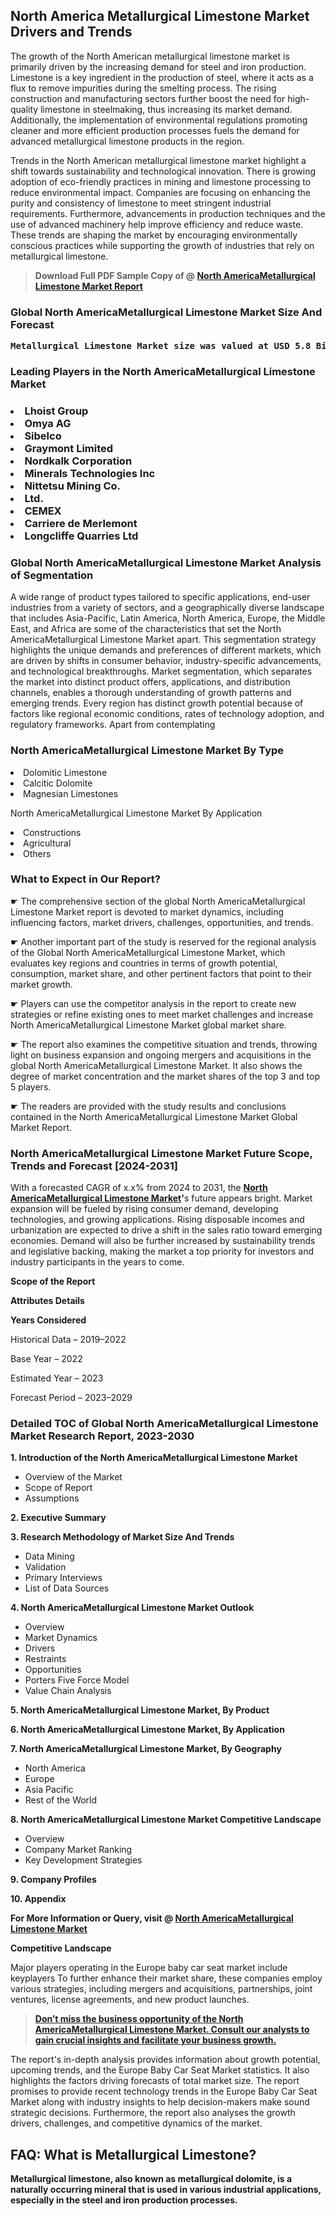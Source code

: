 <p><h2>North America Metallurgical Limestone Market Drivers and Trends</h2><p>The growth of the North American metallurgical limestone market is primarily driven by the increasing demand for steel and iron production. Limestone is a key ingredient in the production of steel, where it acts as a flux to remove impurities during the smelting process. The rising construction and manufacturing sectors further boost the need for high-quality limestone in steelmaking, thus increasing its market demand. Additionally, the implementation of environmental regulations promoting cleaner and more efficient production processes fuels the demand for advanced metallurgical limestone products in the region.</p><p>Trends in the North American metallurgical limestone market highlight a shift towards sustainability and technological innovation. There is growing adoption of eco-friendly practices in mining and limestone processing to reduce environmental impact. Companies are focusing on enhancing the purity and consistency of limestone to meet stringent industrial requirements. Furthermore, advancements in production techniques and the use of advanced machinery help improve efficiency and reduce waste. These trends are shaping the market by encouraging environmentally conscious practices while supporting the growth of industries that rely on metallurgical limestone.</p></p><blockquote id="" class=""><strong>Download Full PDF Sample Copy of @&nbsp;<a href="https://www.verifiedmarketreports.com/download-sample/?rid=661424&utm_source=GitHub-Jan&utm_medium=258" target="_blank">North AmericaMetallurgical Limestone Market Report</a>&nbsp;&nbsp;</strong></blockquote><h3 id="" class=""><strong>Global&nbsp;North AmericaMetallurgical Limestone Market Size And Forecast</strong></h3><pre class="reader-text-block__code-block"><strong>Metallurgical Limestone Market size was valued at USD 5.8 Billion in 2022 and is projected to reach USD 8.2 Billion by 2030, growing at a CAGR of 4.4% from 2024 to 2030.</strong></pre><h3 id="" class="">Leading Players in the&nbsp;North AmericaMetallurgical Limestone Market</h3><h3 class=""></Li><Li>Lhoist Group</Li><Li> Omya AG</Li><Li> Sibelco</Li><Li> Graymont Limited</Li><Li> Nordkalk Corporation</Li><Li> Minerals Technologies Inc</Li><Li> Nittetsu Mining Co.</Li><Li> Ltd.</Li><Li> CEMEX</Li><Li> Carriere de Merlemont</Li><Li> Longcliffe Quarries Ltd</h3><h3 id="" class="">Global&nbsp;North AmericaMetallurgical Limestone Market Analysis of Segmentation</h3><p id="" class="">A wide range of product types tailored to specific applications, end-user industries from a variety of sectors, and a geographically diverse landscape that includes Asia-Pacific, Latin America, North America, Europe, the Middle East, and Africa are some of the characteristics that set the North AmericaMetallurgical Limestone Market apart. This segmentation strategy highlights the unique demands and preferences of different markets, which are driven by shifts in consumer behavior, industry-specific advancements, and technological breakthroughs. Market segmentation, which separates the market into distinct product offers, applications, and distribution channels, enables a thorough understanding of growth patterns and emerging trends. Every region has distinct growth potential because of factors like regional economic conditions, rates of technology adoption, and regulatory frameworks. Apart from contemplating</p><h3 id="" class="">North AmericaMetallurgical Limestone Market&nbsp;By Type</h3><p></Li><Li>Dolomitic Limestone</Li><Li> Calcitic Dolomite</Li><Li> Magnesian Limestones</p><div class="" data-test-id=""><p>North AmericaMetallurgical Limestone Market&nbsp;By Application</p></div><p class=""></Li><Li>Constructions</Li><Li> Agricultural</Li><Li> Others</p><div class="" data-test-id=""><h3><span class="">What to Expect in Our Report?</span></h3></div><div class="" data-test-id=""><p><span class="">☛ The comprehensive section of the global North AmericaMetallurgical Limestone Market report is devoted to market dynamics, including influencing factors, market drivers, challenges, opportunities, and trends.</span></p></div><div class="" data-test-id=""><p><span class="">☛ Another important part of the study is reserved for the regional analysis of the Global North AmericaMetallurgical Limestone Market, which evaluates key regions and countries in terms of growth potential, consumption, market share, and other pertinent factors that point to their market growth.</span></p></div><div class="" data-test-id=""><p><span class="">☛ Players can use the competitor analysis in the report to create new strategies or refine existing ones to meet market challenges and increase North AmericaMetallurgical Limestone Market global market share.</span></p></div><div class="" data-test-id=""><p><span class="">☛ The report also examines the competitive situation and trends, throwing light on business expansion and ongoing mergers and acquisitions in the global North AmericaMetallurgical Limestone Market. It also shows the degree of market concentration and the market shares of the top 3 and top 5 players.</span></p></div><div class="" data-test-id=""><p><span class="">☛ The readers are provided with the study results and conclusions contained in the North AmericaMetallurgical Limestone Market Global Market Report.</span></p></div><div class="" data-test-id=""><h3><span class="">North AmericaMetallurgical Limestone Market Future Scope, Trends and Forecast [2024-2031]</span></h3></div><div class="" data-test-id=""><p><span class="">With a forecasted CAGR of x.x% from 2024 to 2031, the <strong><a href="https://www.verifiedmarketreports.com/download-sample/?rid=661424&utm_source=GitHub-Jan&utm_medium=258" target="_blank">North AmericaMetallurgical Limestone Market</a>'</strong>s future appears bright. Market expansion will be fueled by rising consumer demand, developing technologies, and growing applications. Rising disposable incomes and urbanization are expected to drive a shift in the sales ratio toward emerging economies. Demand will also be further increased by sustainability trends and legislative backing, making the market a top priority for investors and industry participants in the years to come.</span></p><p id="ember66" class="ember-view reader-text-block__paragraph"><strong>Scope of the Report</strong></p><p id="ember67" class="ember-view reader-text-block__paragraph"><strong>Attributes Details</strong></p><p id="ember68" class="ember-view reader-text-block__paragraph"><strong>Years Considered</strong></p><p id="ember69" class="ember-view reader-text-block__paragraph">Historical Data &ndash; 2019&ndash;2022</p><p id="ember70" class="ember-view reader-text-block__paragraph">Base Year &ndash; 2022</p><p id="ember71" class="ember-view reader-text-block__paragraph">Estimated Year &ndash; 2023</p><p id="ember72" class="ember-view reader-text-block__paragraph">Forecast Period &ndash; 2023&ndash;2029</p></div><h3 id="" class="">Detailed TOC of Global North AmericaMetallurgical Limestone Market Research Report, 2023-2030</h3><p id="" class=""><strong>1. Introduction of the North AmericaMetallurgical Limestone Market</strong></p><ul><li>Overview of the Market</li><li>Scope of Report</li><li>Assumptions</li></ul><p id="" class=""><strong>2. Executive Summary</strong></p><p id="" class=""><strong>3. Research Methodology of Market Size And Trends</strong></p><ul><li>Data Mining</li><li>Validation</li><li>Primary Interviews</li><li>List of Data Sources</li></ul><p id="" class=""><strong>4. North AmericaMetallurgical Limestone Market Outlook</strong></p><ul><li>Overview</li><li>Market Dynamics</li><li>Drivers</li><li>Restraints</li><li>Opportunities</li><li>Porters Five Force Model</li><li>Value Chain Analysis</li></ul><p id="" class=""><strong>5. North AmericaMetallurgical Limestone Market, By Product</strong></p><p id="" class=""><strong>6. North AmericaMetallurgical Limestone Market, By Application</strong></p><p id="" class=""><strong>7. North AmericaMetallurgical Limestone Market, By Geography</strong></p><ul><li>North America</li><li>Europe</li><li>Asia Pacific</li><li>Rest of the World</li></ul><p id="" class=""><strong>8. North AmericaMetallurgical Limestone Market Competitive Landscape</strong></p><ul><li>Overview</li><li>Company Market Ranking</li><li>Key Development Strategies</li></ul><p id="" class=""><strong>9. Company Profiles</strong></p><p id="" class=""><strong>10. Appendix</strong></p><p><strong>For More Information or Query, visit&nbsp;@ <a href="https://www.verifiedmarketreports.com/product/metallurgical-limestone-market/" target="_blank">North AmericaMetallurgical Limestone Market</a></strong></p><p id="ember61" class="ember-view reader-text-block__paragraph"><strong>Competitive Landscape</strong></p><p id="ember62" class="ember-view reader-text-block__paragraph">Major players operating in the Europe baby car seat market include keyplayers To further enhance their market share, these companies employ various strategies, including mergers and acquisitions, partnerships, joint ventures, license agreements, and new product launches.</p><blockquote id="ember63" class="ember-view reader-text-block__blockquote"><strong><a href="https://www.verifiedmarketreports.com/download-sample/?rid=661424&utm_source=GitHub-Jan&utm_medium=258" target="_blank">Don&rsquo;t miss the business opportunity of the North AmericaMetallurgical Limestone Market. Consult our analysts to gain crucial insights and facilitate your business growth.</a></strong></blockquote><p id="ember64" class="ember-view reader-text-block__paragraph">The report's in-depth analysis provides information about growth potential, upcoming trends, and the Europe Baby Car Seat Market statistics. It also highlights the factors driving forecasts of total market size. The report promises to provide recent technology trends in the Europe Baby Car Seat Market along with industry insights to help decision-makers make sound strategic decisions. Furthermore, the report also analyses the growth drivers, challenges, and competitive dynamics of the market.</p><p class="ember-view reader-text-block__paragraph"><strong><h2>FAQ: What is Metallurgical Limestone?</h2><p>Metallurgical limestone, also known as metallurgical dolomite, is a naturally occurring mineral that is used in various industrial applications, especially in the steel and iron production processes.</p></body></html></strong></p>
